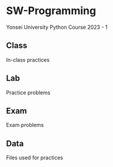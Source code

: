 # SW-Programming
Yonsei University Python Course
2023 - 1

## Class
In-class practices

## Lab
Practice problems
## Exam
Exam problems

## Data
Files used for practices